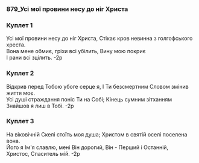### 879_Усі мої провини несу до ніг Христа
### Куплет 1
Усі мої провини несу до ніг Христа, Стікає кров невинна з голгофського хреста. <br/>Вона мене обмиє, гріхи всі убілить, Вину мою покриє<br/>І рани всі зцілить. -2р
### Куплет 2
Відкрив перед Тобою убоге серце я, І Ти безсмертним Словом змінив життя моє.<br/>Усі душі страждання поніс Ти на Собі; Кінець сумним зітханням<br/>Знайшов я лиш в Тобі. -2р
### Куплет 3
На віковічній Скелі стоїть моя душа; Христом в святій оселі поселена вона. <br/>Його я Ім'я славлю, мені Він дорогий, Він - Перший і Останній,<br/>Христос, Спаситель мій. -2р
